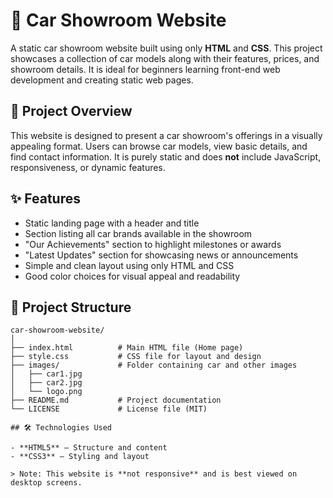 # 🚗 Car Showroom Website

A static car showroom website built using only **HTML** and **CSS**. This project showcases a collection of car models along with their features, prices, and showroom details. It is ideal for beginners learning front-end web development and creating static web pages.



## 📌 Project Overview

This website is designed to present a car showroom's offerings in a visually appealing format. Users can browse car models, view basic details, and find contact information. It is purely static and does **not** include JavaScript, responsiveness, or dynamic features.

## ✨ Features

- Static landing page with a header and title  
- Section listing all car brands available in the showroom  
- "Our Achievements" section to highlight milestones or awards  
- "Latest Updates" section for showcasing news or announcements  
- Simple and clean layout using only HTML and CSS  
- Good color choices for visual appeal and readability  


## 📁 Project Structure

```text
car-showroom-website/
│
├── index.html          # Main HTML file (Home page)
├── style.css           # CSS file for layout and design
├── images/             # Folder containing car and other images
│   ├── car1.jpg
│   ├── car2.jpg
│   └── logo.png
├── README.md           # Project documentation
└── LICENSE             # License file (MIT)

## 🛠️ Technologies Used

- **HTML5** – Structure and content
- **CSS3** – Styling and layout

> Note: This website is **not responsive** and is best viewed on desktop screens.
